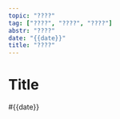 ```yaml
---
topic: "????"
tag: ["????", "????", "????"]
abstr: "????"
date: "{{date}}"
title: "????"
---
```


# Title
#{{date}}
